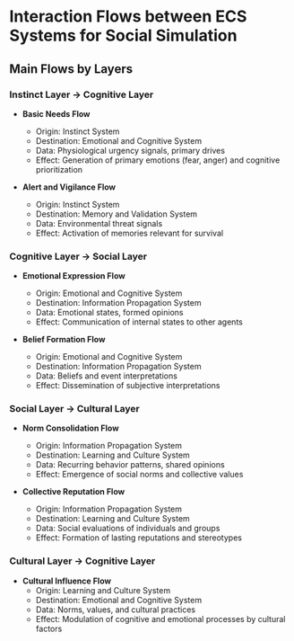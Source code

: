 # Interaction Flows between ECS Systems for Social Simulation

## Main Flows by Layers

### Instinct Layer → Cognitive Layer
- **Basic Needs Flow**
  - Origin: Instinct System
  - Destination: Emotional and Cognitive System
  - Data: Physiological urgency signals, primary drives
  - Effect: Generation of primary emotions (fear, anger) and cognitive prioritization

- **Alert and Vigilance Flow**
  - Origin: Instinct System
  - Destination: Memory and Validation System
  - Data: Environmental threat signals
  - Effect: Activation of memories relevant for survival

### Cognitive Layer → Social Layer
- **Emotional Expression Flow**
  - Origin: Emotional and Cognitive System
  - Destination: Information Propagation System
  - Data: Emotional states, formed opinions
  - Effect: Communication of internal states to other agents

- **Belief Formation Flow**
  - Origin: Emotional and Cognitive System
  - Destination: Information Propagation System
  - Data: Beliefs and event interpretations
  - Effect: Dissemination of subjective interpretations

### Social Layer → Cultural Layer
- **Norm Consolidation Flow**
  - Origin: Information Propagation System
  - Destination: Learning and Culture System
  - Data: Recurring behavior patterns, shared opinions
  - Effect: Emergence of social norms and collective values

- **Collective Reputation Flow**
  - Origin: Information Propagation System
  - Destination: Learning and Culture System
  - Data: Social evaluations of individuals and groups
  - Effect: Formation of lasting reputations and stereotypes

### Cultural Layer → Cognitive Layer
- **Cultural Influence Flow**
  - Origin: Learning and Culture System
  - Destination: Emotional and Cognitive System
  - Data: Norms, values, and cultural practices
  - Effect: Modulation of cognitive and emotional processes by cultural factors
